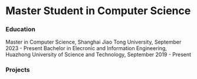 # Master Student in Computer Science

### Education
Master in Computer Science, Shanghai Jiao Tong University, September 2023 - Present
Bachelor in Elecronic and Information Engineering, Huazhong University of Science and Technology, September 2019 - Present
### Projects 
